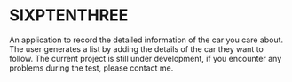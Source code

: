 # SIXPTENTHREE
An application to record the detailed information of the car you care about. The user generates a list by adding the details of the car they want to follow. The current project is still under development, if you encounter any problems during the test, please contact me.
